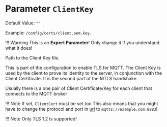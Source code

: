 # Parameter `ClientKey`
Default Value: `""`

Example: `/config/certs/client.pem.key`.

!!! Warning
    This is an **Expert Parameter**! Only change it if you understand what it does!

Path to the Client Key file.

This is part of the configuration to enable TLS for MQTT.
The Client Key is used by the client to prove its identity to the server, in conjunction with the Client Certificate.
It is the second part of the MTLS handshake.

Usually there is a one pair of Client Certificate/Key for each client that connects to the MQTT broker

!!! Note
    If set, `ClientCert` must be set too
    This also means that you might have to change the protocol and port in [uri](https://jomjol.github.io/AI-on-the-edge-device-docs/Parameters/#parameter-uri) to `mqtts://example.com:8883`!

!!! Note
    Only TLS 1.2 is supported!
